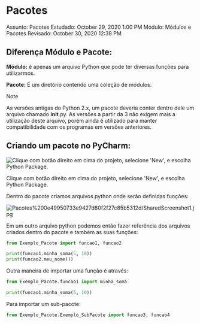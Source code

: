 # Pacotes

Assunto: Pacotes
Estudado: October 29, 2020 1:00 PM
Módulo: Módulos e Pacotes
Revisado: October 30, 2020 12:38 PM

## Diferença Módulo e Pacote:

**Módulo:** é apenas um arquivo Python que pode ter diversas funções para utilizarmos.

**Pacote:** É um diretório contendo uma coleção de módulos.


>[!Note]
> As versões antigas do Python 2.x, um pacote deveria conter dentro dele um arquivo chamado __init__.py. As versões a partir da 3 não exigem mais a utilização deste arquivo, porém ainda é utilizado para manter compatibilidade com os programas em versões anteriores.

## Criando um pacote no PyCharm:

![Clique com botão direito em cima do projeto, selecione 'New', e escolha Python Package.](Captura_de_tela_2020-10-29_130848.jpg)

Clique com botão direito em cima do projeto, selecione 'New', e escolha Python Package.

Dentro do pacote criamos arquivos python onde serão definidas funções:

![Pacotes%200e49950733e9427d80f2f27c85b5312d/SharedScreenshot1.jpg](SharedScreenshot1.jpg)

Em um outro arquivo python podemos então fazer referência dos arquivos criados dentro do pacote e também as suas funções:

```python
from Exemplo_Pacote import funcao1, funcao2

print(funcao1.minha_soma(5, 10))
print(funcao2.meu_nome())
```

Outra maneira de importar uma função é através:

```python
from Exemplo_Pacote.funcao1 import minha_soma

print(funcao1.minha_soma(5, 10))
```

Para importar um sub-pacote:

```python
from Exemplo_Pacote.Exemplo_SubPacote import funcao3, funcao4
```

